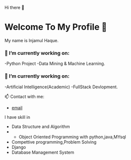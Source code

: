 Hi there 👋  <br/>
# Welcome To My Profile 👋

My name is Injamul Haque.
### 🔭 I’m currently working on:
  -Python Project
  -Data Mining & Machine Learning. 
 
 ### 🔭 I’m currently working on:
 -Artificial Intelligence(Academic)
 -FullStack Devlopment. 

📫 Contact with me:
  - [email](injamulhaque9117@gmail.com)

 
I have skill in
- Data Structure and Algorithm
- - Object Oriented Programming with python,java,MYsql
- Compettive programming,Problem Solving
- Django
- Database Management System

<!--
**injamul3798/injamul3798** is a ✨ _special_ ✨ repository because its `README.md` (this file) appears on your GitHub profile.

Here are some ideas to get you started:

- 🔭 I’m currently working on Object Oriented Programming
- 🌱 I’m currently learning Database management System
- 👯 I’m looking to collaborate on some project based on OOP
- 🤔 I’m looking for help with ...
- 💬 Ask me about ...
- 📫 How to reach me: injamul15-3798@diu.edu.bd
- 😄 Pronouns: ...
- ⚡ Fun fact: ...
-->
